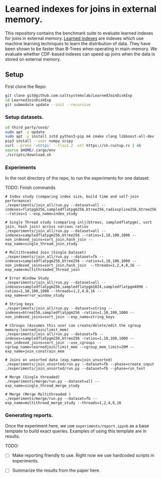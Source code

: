 # Learned indexes for joins in external memory.

This repository contains the benchmark suite to evaluate learned indexes for joins in external memory. [Learned indexes](https://arxiv.org/abs/1712.01208) are indexes which use machine learning techniques to learn the distribution of data. They have been shown to be faster than B-Trees when operating in main-memory. We evaluate whether CDF-based indexes can speed up joins when the data is stored on external memory.


## Setup

First clone the Repo.

```bash
git clone git@github.com:saltsystemslab/LearnedJoinDiskExp
cd LearnedJoinDiskExp
git submodule update --init --recursive
```

### Setup datasets.

```bash
cd third_party/sosd/
sudo apt -y update
sudo apt -y install zstd python3-pip m4 cmake clang libboost-all-dev
pip3 install --user numpy scipy
curl --proto '=https' --tlsv1.2 -sSf https://sh.rustup.rs | sh
source $HOME/.cargo/env
./scripts/download.sh
```

### Experiments
In the root directory of the repo, to run the experiments for one dataset:

TODO: Finish commands

```
# Index study (comparing index size, build time and self-join performance)
./experiments/join_all/run.py --dataset=all --indexes=flatpgm256,sampledflatpgm256,btree256,radixspline256,btree256 --ratios=1 --exp_name=index_study

# Single Thread study (comparing inlj(btrees, sampledflatpgm), sort join, hash join) across various ratios
./experiments/join_all/run.py --dataset=all --indexes=sampledflatpgm256,btree256 --ratios=1,10,100,1000 --non_indexed_joins=sort_join,hash_join --exp_name=single_thread_join_study

# Multithreaded Join (Single Dataset)
./experiments/join_all/run.py --dataset=fb --indexes=sampledflatpgm256,btree256 --ratios=1,10,100,1000 --non_indexed_joins=sort_join,hash_join  --threads=1,2,4,8,16 --exp_name=multithreaded_thread_join

# Error Window Study
./experiments/join_all/run.py --dataset=all --indexes=sampledflatpgm256,sampledflatpgm1024,sampledflatpgm4096 -ratios=1,10,100,1000 --threads=1,2,4,8,16 --exp_name=error_window_study

# String keys 
./experiments/join_all/run.py --dataset=string --indexes=btree256,sampledflatpgm256 -ratios=1,10,100,1000 --non_indexed_joins=sort_join --exp_name=string_keys 

# CGroups (Assumes this user can create/delete/edit the cgroup memory:learnedjoin/limit_mem)
./experiments/join_all/run.py --dataset=fb --indexes=sampledflatpgm256,btree256 -ratios=1,10,100,1000 --non_indexed_joins=sort_join --use_cgroups --cgroup_name=learnedjoin/limit_mem --cgroup_mem_limit=20M --exp_name=join_constrain_mem

# Joins on unsorted data (exp_name=join_unsorted)
./experiments/join_unsorted/run.py --dataset=fb --phase=create_input 
./experiments/join_unsorted/run.py --dataset=fb --phase=run_test 

# Merge (Single threaded)
./experiments/merge/run.py --dataset=all --exp_name=single_thread_merge_study

# Merge (Merge Multithreaded )
./experiments/merge/run.py --dataset=fb --exp_name=multithread_merge_study --threads=1,2,4,8,16

```

### Generating reports.
Once the experiment here, we use `experiments/report.ipynb` as a base template to build exact queries. Examples of using this template are in results. 

TODO:
- [ ] Make reporting friendly to use. Right now we use hardcoded scripts in experiments.
- [ ] Summarize the results from the paper here.


